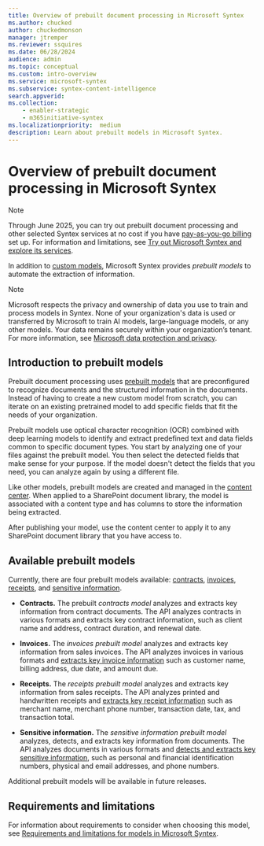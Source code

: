 ```yaml
---
title: Overview of prebuilt document processing in Microsoft Syntex
ms.author: chucked
author: chuckedmonson
manager: jtremper
ms.reviewer: ssquires
ms.date: 06/28/2024
audience: admin
ms.topic: conceptual
ms.custom: intro-overview
ms.service: microsoft-syntex
ms.subservice: syntex-content-intelligence
search.appverid: 
ms.collection: 
    - enabler-strategic
    - m365initiative-syntex
ms.localizationpriority:  medium
description: Learn about prebuilt models in Microsoft Syntex.
---
```


# Overview of prebuilt document processing in Microsoft Syntex

> [!NOTE]
> Through June 2025, you can try out prebuilt document processing and other selected Syntex services at no cost if you have [pay-as-you-go billing](syntex-azure-billing.md) set up. For information and limitations, see [Try out Microsoft Syntex and explore its services](promo-syntex.md).

In addition to [custom models](model-types-overview.md#custom-models), Microsoft Syntex provides *prebuilt models* to automate the extraction of information.

> [!NOTE]
> Microsoft respects the privacy and ownership of data you use to train and process models in Syntex. None of your organization's data is used or transferred by Microsoft to train AI models, large-language models, or any other models. Your data remains securely within your organization’s tenant. For more information, see [Microsoft data protection and privacy](https://www.microsoft.com/en-us/trust-center/privacy).

## Introduction to prebuilt models

Prebuilt document processing uses [prebuilt models](#available-prebuilt-models) that are preconfigured to recognize documents and the structured information in the documents. Instead of having to create a new custom model from scratch, you can iterate on an existing pretrained model to add specific fields that fit the needs of your organization. 

Prebuilt models use optical character recognition (OCR) combined with deep learning models to identify and extract predefined text and data fields common to specific document types. You start by analyzing one of your files against the prebuilt model. You then select the detected fields that make sense for your purpose. If the model doesn't detect the fields that you need, you can analyze again by using a different file.

Like other models, prebuilt models are created and managed in the [content center](create-a-content-center.md). When applied to a SharePoint document library, the model is associated with a content type and has columns to store the information being extracted. 

After publishing your model, use the content center to apply it to any SharePoint document library that you have access to.  

## Available prebuilt models

Currently, there are four prebuilt models available: [contracts](prebuilt-model-contract.md), [invoices](prebuilt-model-invoice.md), [receipts](prebuilt-model-receipt.md), and [sensitive information](prebuilt-model-sensitive-info.md).

- **Contracts.** The prebuilt *contracts model* analyzes and extracts key information from contract documents. The API analyzes contracts in various formats and extracts key contract information, such as client name and address, contract duration, and renewal date.

- **Invoices.** The *invoices prebuilt model* analyzes and extracts key information from sales invoices. The API analyzes invoices in various formats and [extracts key invoice information](/azure/applied-ai-services/form-recognizer/concept-invoice#field-extraction) such as customer name, billing address, due date, and amount due.

- **Receipts.** The *receipts prebuilt model* analyzes and extracts key information from sales receipts. The API analyzes printed and handwritten receipts and [extracts key receipt information](/azure/applied-ai-services/form-recognizer/concept-receipt#field-extraction) such as merchant name, merchant phone number, transaction date, tax, and transaction total.

- **Sensitive information.** The *sensitive information prebuilt model* analyzes, detects, and extracts key information from documents. The API analyzes documents in various formats and [detects and extracts key sensitive information](prebuilt-model-sensitive-info-entities.md), such as personal and financial identification numbers, physical and email addresses, and phone numbers.

<!---[detects sensitive information](/azure/ai-services/language-service/personally-identifiable-information/concepts/entity-categories)--->

Additional prebuilt models will be available in future releases.

## Requirements and limitations

For information about requirements to consider when choosing this model, see [Requirements and limitations for models in Microsoft Syntex](requirements-and-limitations.md). 



 
